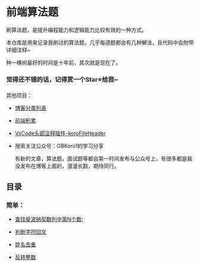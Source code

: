 # 前端算法题

刷算法题，是提升编程能力和逻辑能力比较有效的一种方式。

本仓库是用来记录我刷过的算法题，几乎每道题都会有几种解法，且代码中会附带详细注释~

种一棵树最好的时间是十年前，其次就是现在了。

### 觉得还不错的话，记得赏一个Star⭐️给我~

其他项目：

* [博客分类列表](https://github.com/OBKoro1/OBKoro1.github.io) 
* [前端积累](https://github.com/OBKoro1/web_accumulate)
* [VsCode头部注释插件-koroFileHeader](https://github.com/OBKoro1/koro1FileHeader/blob/b03ef6c8c5c61bd1276c45fe5f108ad92f3ee7b8/README_zh-cn.md)

* 搜索关注公众号：OBKoro1的学习分享

    有新的文章，算法题，面试题等都会第一时间发布与公众号上，有很多都是我没发布在博客上面的，漫漫长路，期待同行。

## 目录

### 简单：

* [查找斐波纳契数列中第N个数](https://github.com/OBKoro1/Brush_algorithm/blob/master/readme/%E6%9F%A5%E6%89%BE%E6%96%90%E6%B3%A2%E7%BA%B3%E5%A5%91%E6%95%B0%E5%88%97%E4%B8%AD%E7%AC%ACN%E4%B8%AA%E6%95%B0.md);

* [判断字符回文](https://github.com/OBKoro1/Brush_algorithm/blob/9bc3c386129f03f93120265c88d4d6250bdcc416/readme/%E5%9B%9E%E6%96%87.md)

* [姓名去重](https://github.com/OBKoro1/Brush_algorithm/blob/6ccb9eae32c1c83e805b71101281d2a9398016a4/readme/%E5%A7%93%E5%90%8D%E5%8E%BB%E9%87%8D.md)

* [反转整数](https://github.com/OBKoro1/Brush_algorithm/blob/dc71d3d338b4fd40a10d0570c865a57a83bf6cbd/readme/%E5%8F%8D%E8%BD%AC%E6%95%B4%E6%95%B0.md)